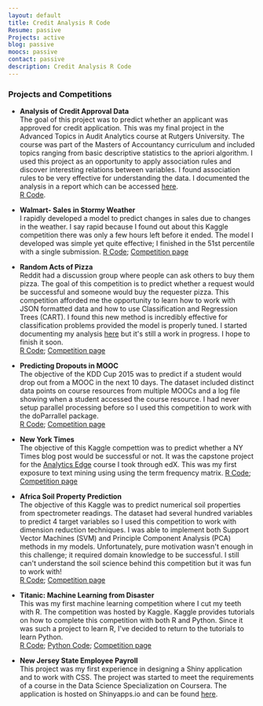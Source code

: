 ```yaml
---
layout: default
title: Credit Analysis R Code
Resume: passive
Projects: active
blog: passive
moocs: passive
contact: passive
description: Credit Analysis R Code
---
```


### Projects and Competitions  


- **Analysis of Credit Approval Data**  
The goal of this project was to predict whether an applicant was approved for credit application.  This was my final project in the Advanced Topics in Audit Analytics course at Rutgers University. The course was part of the Masters of Accountancy curriculum and included topics ranging from basic descriptive statistics to the apriori algorithm. I used this project as an opportunity to apply association rules and discover interesting relations between variables. I found association rules to be very effective for understanding the data. I documented the analysis in a report which can be accessed <a href="../writeups/creditanalysis.html"> here</a>.  
<a href= "../scripts/creditanalysis.html" > R Code</a>.

  
- **Walmart- Sales in Stormy Weather**  
I rapidly developed a model to predict changes in sales due to changes in the weather.  I say rapid because I found out about this Kaggle competition there was only a few hours left before it ended. The model I developed was simple yet quite effective; I finished in the 51st percentile with a single submission.
<a href= "../scripts/walmartsales.html" > R Code</a>; [Competition page](https://www.kaggle.com/c/walmart-recruiting-sales-in-stormy-weather)
  
- **Random Acts of Pizza**  
Reddit had a discussion group where people can ask others to buy them pizza. The goal of this competition is to predict whether a request would be successful and someone would buy the requester pizza. This competition afforded me the opportunity to learn how to work with JSON formatted data and how to use Classification and Regression Trees (CART). I found this new method is incredibly effective for classification problems provided the model is properly tuned. I started documenting my analysis <a href="../writeups/RAOP.html">here</a> but it's still a work in progress. I hope to finish it soon.  
<a href= "../scripts/raop.html" > R Code</a>; [Competition page](http://www.kaggle.com/c/random-acts-of-pizza) 
  
- **Predicting Dropouts in MOOC**  
The objective of the KDD Cup 2015 was to predict if a student would drop out from a MOOC in the next 10 days. The dataset included distinct data points on course resources from multiple MOOCs and a log file showing when a student accessed the course resource.  I had never setup parallel processing before so I used this competition to work with the doParrallel package.  
<a href= "../scripts/moocs.html" > R Code</a>; [Competition page](https://kddcup2015.com/submission-rank.html)

- **New York Times**  
The objective of this Kaggle compettion was to predict whether a NY Times blog post would be successful or not. It was the capstone project for the [Analytics Edge](https://www.edx.org/course/analytics-edge-mitx-15-071x-0) course I took through edX. This was my first exposure to text mining using using the term frequency matrix. 
<a href= "../scripts/nytimes.html" > R Code</a>; [Competition page](https://www.kaggle.com/c/15-071x-the-analytics-edge-competition-spring-2015)

- **Africa Soil Property Prediction**  
The objective of this Kaggle was to predict numerical soil properties from spectrometer readings. The dataset had several hundred variables to predict 4 target variables so I used this competition to work with dimension reduction techniques. I was able to implement both Support Vector Machines (SVM) and Principle Component Analysis (PCA) methods in my models. Unfortunately, pure motivation wasn't enough in this challenge; it required domain knowledge to be successful. I still can't understand the soil science behind this competition but it was fun to work with!  
<a href= "../scripts/africasoil.html" > R Code</a>; [Competition page](http://www.kaggle.com/c/afsis-soil-properties)  
    
- **Titanic: Machine Learning from Disaster**  
This was my first machine learning competition where I cut my teeth with R. The competition was hosted by Kaggle. Kaggle provides tutorials on how to complete this competition with both R and Python. Since it was such a project to learn R, I've decided to return to the tutorials to learn Python.  
<a href= "../scripts/titanicr.html" > R Code</a>; <a href= "../scripts/titanicpy.html" > Python Code</a>; [Competition page](http://www.kaggle.com/c/titanic-gettingStarted)
    
- **New Jersey State Employee Payroll**   
This project was my first experience in designing a Shiny application and to work with CSS. The project was started to meet the requirements of a course in the Data Science Specialization on Coursera. The application is hosted on Shinyapps.io and can be found <a href="https://kuhnrl30.shinyapps.io/ShinyProject" target="_blank"> here</a>.